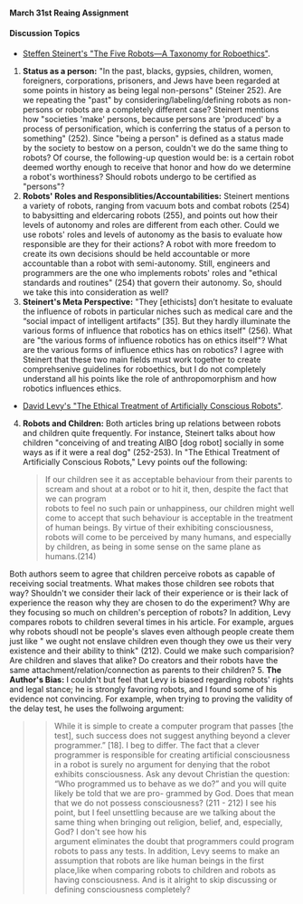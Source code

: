 
#### March 31st Reaing Assignment
#### Discussion Topics 
- [Steffen Steinert's "The Five Robots—A Taxonomy for Roboethics"](https://github.com/michaelshiloh/resourcesForClasses/blob/master/doc/theFiveRobotsATaxonomyForRoboethics.pdf).
1. **Status as a person:** "In the past, blacks, gypsies, children, women, foreigners, corporations, prisoners, and Jews have been regarded at some points in history as being legal non-persons" (Steiner 252). Are we repeating the "past" by considering/labeling/defining robots as non-persons or robots are a completely different case? Steinert mentions how "societies 'make' persons, because persons are 'produced' by a process of personification, which is conferring the status of a person to something" (252). Since "being a person" is defined as a status made by the society to bestow on a person, couldn't we do the same thing to robots? Of course, the following-up question would be: is a certain robot deemed worthy enough to receive that honor and how do we determine a robot's worthiness? Should robots undergo to be certified as "persons"?
2. **Robots' Roles and Responsiblities/Accountabilities:** Steinert mentions a variety of robots, ranging from vacuum bots and combat robots (254) to babysitting and eldercaring robots (255), and points out how their levels of autonomy and roles are different from each other. Could we use robots' roles and levels of autonomy as the basis to evaluate how responsible are they for their actions? A robot with more freedom to create its own decisions should be held accountable or more accountable than a robot with semi-autonomy. Still, engineers and programmers are the one who implements robots' roles and "ethical standards and routines" (254) that govern their autonomy. So, should we take this into consideration as well?
3. **Steinert's Meta Perspective:** "They \[ethicists] don’t hesitate to evaluate the influence of robots in particular niches such as medical care and the “social impact of intelligent artifacts” [35]. But they hardly illuminate the various forms of influence that robotics has on ethics itself" (256). What are "the various forms of influence robotics has on ethics itself"? What are the various forms of influence ethics has on robotics? I agree with Steinert that these two main fields must work together to create comprehsenive guidelines for roboethics, but I do not completely understand all his points like the role of anthropomorphism and how robotics influences ethics. 

- [David Levy's "The Ethical Treatment of Artificially Conscious Robots"](https://github.com/michaelshiloh/resourcesForClasses/blob/master/doc/theEthicalTreatmentOfArtificiallyConsciousRobots.pdf).
4. **Robots and Children:** Both articles bring up relations between robots and children quite frequently. For instance, Steinert talks about how children "conceiving of and treating AIBO \[dog robot] socially in some ways as if it were a real dog" (252-253). In "The Ethical Treatment of Artificially Conscious Robots," Levy points ouf the following: 
     >If our children see it as acceptable behaviour from their parents to scream and shout at a robot or to hit it, then, despite the fact that we can program   
     >robots to feel no such pain or unhappiness, our children might well come to accept that such behaviour is acceptable in the treatment of human beings. By 
     >virtue of their exhibiting consciousness, robots will come to be perceived by many humans, and especially by children, as being in some sense on the same 
     >plane as humans.(214)      

Both authors seem to agree that children perceive robots as capable of receiving social treatments. What makes those children see robots that way? Shouldn't we consider their lack of their experience or is their lack of experience the reason why they are chosen to do the experiment? Why are they focusing so much on children's perception of robots? 
In addition, Levy compares robots to children several times in his article. For example, argues why robots shoudl not be people's slaves even although people create them just like " we ought not enslave children even though they owe us their very existence and their ability to think" (212). Could we make such comparision? Are children and slaves that alike? Do creators and their robots have the same attachment/relation/connection as parents to their children? 
5. **The Author's Bias:** I couldn't but feel that Levy is biased regarding robots' rights and legal stance; he is strongly favoring robots, and I found some of his evidence not convincing. For example, when trying to proving the validity of the delay test, he uses the follwoing argument: 
>> While it is simple to create a computer program that passes \[the test], such success does not suggest anything beyond a clever programmer.” \[18]. I beg to                      differ. The fact that a clever programmer is responsible for creating artificial consciousness in a robot is surely no argument for denying that the robot exhibits consciousness. Ask any devout Christian the question: “Who programmed us to behave as we do?” and you will quite likely be told that we are pro- grammed by God. Does that mean that we do not possess consciousness? (211 - 212) 
 I see his point, but I feel unsettling because are we talking about the same thing when bringing out religion, belief, and, especially, God? I don't see how his  
 argument eliminates the doubt that programmers could program robots to pass any tests. In addition, Levy seems to make an assumption that robots are like human 
 beings in the first place,like when comparing robots to children and robots as having consciousness. And is it alright to skip discussing or defining consciousness 
 completely?

